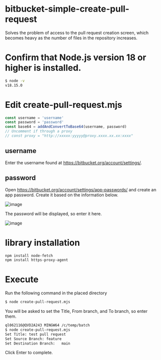 # bitbucket-simple-create-pull-request
Solves the problem of access to the pull request creation screen, which becomes heavy as the number of files in the repository increases.

# Confirm that Node.js version 18 or higher is installed.
```bash
$ node -v
v18.15.0
```

# Edit create-pull-request.mjs
```js
const username = 'username'
const password = 'password'
const base64 = addAndConvertToBase64(username, password)
// Uncomment if through a proxy
// const proxy = "http://xxxxx:yyyyy@proxy.xxxx.xx.xx:xxxx"
```

## username
Enter the username found at https://bitbucket.org/account/settings/.

## password
Open https://bitbucket.org/account/settings/app-passwords/ and create an app password. Create it based on the information below.

![image](https://github.com/szktmyk38f/bitbucket-simple-create-pull-request/assets/40861943/5f9d3be2-8f4b-496c-b860-29c68fc3078f)

The password will be displayed, so enter it here.

![image](https://github.com/szktmyk38f/bitbucket-simple-create-pull-request/assets/40861943/8b4d1c61-2ad4-4d13-b204-3c1060da1014)

# library installation
```bash
npm install node-fetch
npm install https-proxy-agent
```

# Execute
Run the following command in the placed directory
```bash
$ node create-pull-request.mjs
```

You will be asked to set the Title, From branch, and To branch, so enter them.

```bash
ql062116@QVD2A243 MINGW64 /c/temp/batch
$ node create-pull-request.mjs
Set Title: test pull request
Set Source Branch: feature
Set Destination Branch:   main
```

Click Enter to complete.

